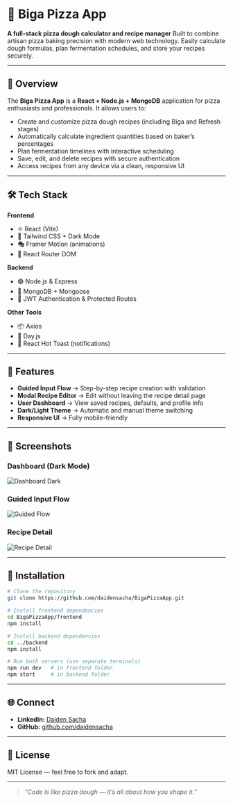 # 🍕 Biga Pizza App

**A full-stack pizza dough calculator and recipe manager**
Built to combine artisan pizza baking precision with modern web technology.
Easily calculate dough formulas, plan fermentation schedules, and store your recipes securely.

---

## 📖 Overview

The **Biga Pizza App** is a **React + Node.js + MongoDB** application for pizza enthusiasts and professionals.
It allows users to:

- Create and customize pizza dough recipes (including Biga and Refresh stages)
- Automatically calculate ingredient quantities based on baker’s percentages
- Plan fermentation timelines with interactive scheduling
- Save, edit, and delete recipes with secure authentication
- Access recipes from any device via a clean, responsive UI

---

## 🛠 Tech Stack

**Frontend**

- ⚛️ React (Vite)
- 🎨 Tailwind CSS + Dark Mode
- 🎭 Framer Motion (animations)
- 🧭 React Router DOM

**Backend**

- 🟢 Node.js & Express
- 🍃 MongoDB + Mongoose
- 🔐 JWT Authentication & Protected Routes

**Other Tools**

- 📦 Axios
- 📅 Day.js
- 🍞 React Hot Toast (notifications)

---

## 🚀 Features

- **Guided Input Flow** → Step-by-step recipe creation with validation
- **Modal Recipe Editor** → Edit without leaving the recipe detail page
- **User Dashboard** → View saved recipes, defaults, and profile info
- **Dark/Light Theme** → Automatic and manual theme switching
- **Responsive UI** → Fully mobile-friendly

---

## 📸 Screenshots

### Dashboard (Dark Mode)

![Dashboard Dark](public/images/screenshots/dashboard-dark.png)

### Guided Input Flow

![Guided Flow](public/images/screenshots/guided-flow.png)

### Recipe Detail

![Recipe Detail](public/images/screenshots/recipe-detail.png)

---

## 🔑 Installation

```bash
# Clone the repository
git clone https://github.com/daidensacha/BigaPizzaApp.git

# Install frontend dependencies
cd BigaPizzaApp/frontend
npm install

# Install backend dependencies
cd ../backend
npm install

# Run both servers (use separate terminals)
npm run dev   # in frontend folder
npm start     # in backend folder
```

---

## 🌐 Connect

- **LinkedIn:** [Daiden Sacha](https://www.linkedin.com/in/daidensacha)
- **GitHub:** [github.com/daidensacha](https://github.com/daidensacha)

---

## 📜 License

MIT License — feel free to fork and adapt.

---

> _“Code is like pizza dough — it’s all about how you shape it.”_
